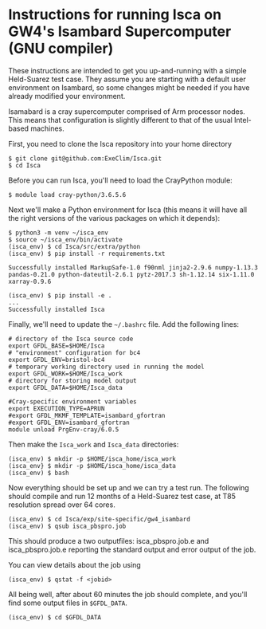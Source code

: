 # Instructions for running Isca on GW4's Isambard Supercomputer (GNU compiler)

These instructions are intended to get you up-and-running with a simple Held-Suarez test case. They assume you are starting with a default user environment on Isambard, so some changes might be needed if you have already modified your environment.

Isamabard is a cray supercomputer comprised of Arm processor nodes. This means that configuration is slightly different to that of the usual Intel-based machines. 

First, you need to clone the Isca repository into your home directory

```{bash}
$ git clone git@github.com:ExeClim/Isca.git
$ cd Isca
```

Before you can run Isca, you'll need to load the CrayPython module:

```{bash}
$ module load cray-python/3.6.5.6
```

Next we'll make a Python environment for Isca (this means it will have all the right versions of the various packages on which it depends):

```{bash}
$ python3 -m venv ~/isca_env 
$ source ~/isca_env/bin/activate
(isca_env) $ cd Isca/src/extra/python
(isca_env) $ pip install -r requirements.txt

Successfully installed MarkupSafe-1.0 f90nml jinja2-2.9.6 numpy-1.13.3 pandas-0.21.0 python-dateutil-2.6.1 pytz-2017.3 sh-1.12.14 six-1.11.0 xarray-0.9.6

(isca_env) $ pip install -e .
...
Successfully installed Isca
```

Finally, we'll need to update the `~/.bashrc` file. Add the following lines:

```{bash}
# directory of the Isca source code
export GFDL_BASE=$HOME/Isca
# "environment" configuration for bc4
export GFDL_ENV=bristol-bc4
# temporary working directory used in running the model
export GFDL_WORK=$HOME/Isca_work
# directory for storing model output
export GFDL_DATA=$HOME/Isca_data

#Cray-specific environment variables 
export EXECUTION_TYPE=APRUN 
#export GFDL_MKMF_TEMPLATE=isambard_gfortran                                                                        #export GFDL_ENV=isambard_gfortran
module unload PrgEnv-cray/6.0.5
```

Then make the `Isca_work` and `Isca_data` directories:

```{bash}
(isca_env) $ mkdir -p $HOME/isca_home/isca_work
(isca_env} $ mkdir -p $HOME/isca_home/isca_data
(isca_env) $ bash
```

Now everything should be set up and we can try a test run. The following should compile and run 12 months of a Held-Suarez test case, at T85 resolution spread over 64 cores. 

```{bash}
(isca_env) $ cd Isca/exp/site-specific/gw4_isambard
(isca_env) $ qsub isca_pbspro.job
```

This should produce a two outputfiles: isca_pbspro.job.e<jobid> and isca_pbspro.job.e<jobid> reporting the standard output and error output of the job.

You can view details about the job using 

```{bash}
(isca_env) $ qstat -f <jobid>
```

All being well, after about 60 minutes the job should complete, and you'll find some output files in `$GFDL_DATA`.

```{bash}
(isca_env) $ cd $GFDL_DATA
```
